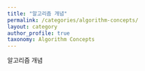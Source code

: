 ```yaml
---
title: "알고리즘 개념"
permalink: /categories/algorithm-concepts/
layout: category
author_profile: true
taxonomy: Algorithm Concepts
---
```


알고리즘 개념
